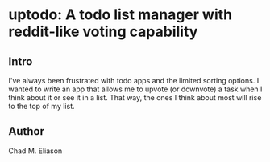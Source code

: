 # uptodo: A todo list manager with reddit-like voting capability

## Intro
I've always been frustrated with todo apps and the limited sorting options. I wanted to write an app that allows me to upvote (or downvote) a task when I think about it or see it in a list. That way, the ones I think about most will rise to the top of my list.

## Author
Chad M. Eliason
